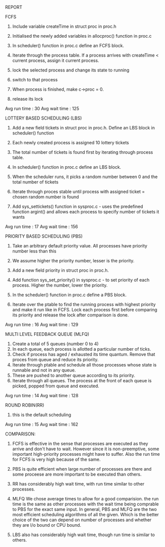 REPORT

FCFS

1. Include variable createTime in struct proc in proc.h
2. Initialised the newly added variables in allocproc() function in proc.c
3. In scheduler() function in proc.c define an FCFS block.

4. Iterate through the process table. If a process arrives with createTime < current process, assign it current process.
5. lock the selected process and change its state to running
6. switch to that process
7. When process is finished, make c->proc = 0.
8. release its lock

Avg run time : 30
Avg wait time : 125


LOTTERY BASED SCHEDULING (LBS)


1. Add a new field tickets in struct proc in proc.h. Define an LBS block in scheduler() function
2. Each newly created process is assigned 10 lottery tickets
3. The total number of tickets is found first by iterating through process table.
4. In scheduler() function in proc.c define an LBS block.

5. When the scheduler runs, it picks a random number between 0 and the total number of tickets
6. Iterate through proces stable until process with assigned ticket = chosen random number is found
7. Add sys_settickets() function in sysproc.c - uses the predefined function argint() and allows each process to specify number of tickets it wants

Avg run time : 17
Avg wait time : 156


PRIORITY BASED SCHEDULING (PBS)


1. Take an arbitrary default priority value. All processes have priority number less than this
2. We assume higher the priority number, lesser is the priority.
2. Add a new field priority in struct proc in proc.h.
3. Add function sys_set_priority() in sysproc.c - to set priority of each process. Higher the number, lower the priority.
4. In the scheduler() function in proc.c define a PBS block.

5. Iterate over the ptable to find the running process with highest priority and make it run like in FCFS. Lock each process first before comparing its priority and release the lock after comparison is done.


Avg run time : 16
Avg wait time : 129


MULTI LEVEL FEEDBACK QUEUE (MLFQ)

1. Create a total of 5 queues (number 0 to 4)
2. In each queue, each process is allotted a particular number of ticks.
3. Check if process has aged / exhausted its time quantum. Remove that proces from queue and reduce its priority.
4. Iterate through ptable and schedule all those processes whose state is runnable and not in any queue.
5. These are pushed to another queue according to its priority. 
6. Iterate through all queues. The process at the front of each queue is picked, popped from queue and executed.

Avg run time : 14
Avg wait time : 128

ROUND ROBIN(RR)

1. this is the default scheduling

Avg run time : 15
Avg wait time : 162

COMPARISON:

1. FCFS is effective in the sense that processes are executed as they arrive and don't have to wait.
However since it is non-preemptive, some important high-priority processes might have to suffer. Also the run time for FCFS is very high because of the same. 

2. PBS is quite efficient when large number of processes are there and some proceese are more important to be executed than others. 

3. RR has considerably high wait time, with run time similar to other processes. 

4. MLFQ We chose average times to allow for a good comparision. the run time is the same as other processes with the wait time being comprable to PBS for the exact same input.
In general, PBS and MLFQ are the two most efficient scheduling algorithms of all the given. Which is the better choice of the two can depend on number of processes and whether they are I/o bound or CPU bound.

5. LBS also has considerably high wait time, though run time is similar to others.


